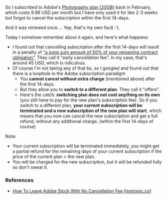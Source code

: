 So I subscribed to Adobe's [Photography plan (20GB)](https://www.adobe.com/sea/creativecloud/photography/compare-plans.html) back in February, which costs 9.99 USD per month but I have only used it for like 2-3 weeks but forgot to cancel the subscription within the first 14-days.

And it was renewed once.... Yep, that's my own fault :'(.

Today I somehow remember about it again, and here's what happens:
- I found out that cancelling subscription after the first 14-days will result in a penalty of ["a lump sum amount of 50% of your remaining contract obligation"](https://www.adobe.com/sea/legal/subscription-terms.html). They call it "early cancellation fee". In my case, that's around 45 USD, which is ridiculous.
- Of course I'm not taking any of that bs, so I googled and found out that there is a loophole in the Adobe subscription paradigm
	- You **cannot cancel without extra charge** (mentioned above) after the first 14-days.
	- But they allow you to **switch to a different plan**. They call it "offers".
	- Here's the catch: **switching plan does not cost anything on its own** (you still have to pay for the new plan's subscription fee). So if you switch to a different plan, **your current subscription will be terminated and a new subscription of the new plan will start**, which means that you now can cancel the new subscription and get a full refund, without any additional charge. (within the first 14-days of course)

Note:
- Your current subscription will be terminated immediately, you might get a partial refund for the remaining days of your current subscription if the price of the current plan > the new plan.
- You will be charged for the new subscription, but it will be refunded fully so don't sweat it.

### References

- [How To Leave Adobe Stock With No Cancellation Fee [isotropic.co]](https://isotropic.co/how-to-leave-adobe-stock-with-no-cancellation-fee/)